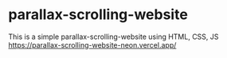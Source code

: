 ﻿# parallax-scrolling-website
This is a simple parallax-scrolling-website using HTML, CSS, JS
https://parallax-scrolling-website-neon.vercel.app/
